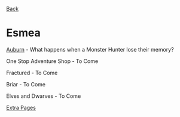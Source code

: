 [Back](Stories.md)

# Esmea

[Auburn](Auburn.md) - What happens when a Monster Hunter lose their memory?

One Stop Adventure Shop - To Come

Fractured - To Come

Briar - To Come

Elves and Dwarves - To Come

[Extra Pages](EsmeaExtraPages.md)
